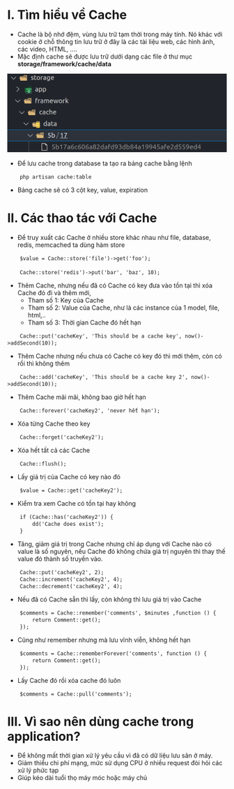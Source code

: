 # I. Tìm hiểu về Cache
- Cache là bộ nhớ đệm, vùng lưu trữ tạm thời trong máy tính. Nó khác với cookie ở chỗ thông tin lưu trữ ở đây là các tài liệu web, các hình ảnh, các video, HTML, ....
- Mặc định cache sẽ được lưu trữ dưới dạng các file ở thư mục **storage/framework/cache/data**

<img src="./images/StoreFIleCache.png" alt="ResultQueue"/>

- Để lưu cache trong database ta tạo ra bảng cache bằng lệnh
```
    php artisan cache:table
```

- Bảng cache sẽ có 3 cột key, value, expiration
  
# II. Các thao tác với Cache
- Để truy xuất các Cache ở nhiều store khác nhau như file, database, redis, memcached ta dùng hàm store
```
    $value = Cache::store('file')->get('foo');

    Cache::store('redis')->put('bar', 'baz', 10);
```

- Thêm Cache, nhưng nếu đã có Cache có key đưa vào tồn tại thì xóa Cache đó đi và thêm mới, 
    + Tham số 1: Key của Cache
    + Tham số 2: Value của Cache, như là các instance của 1 model, file, html,..
    + Tham số 3: Thời gian Cache đó hết hạn
```
    Cache::put('cacheKey', 'This should be a cache key', now()->addSecond(10));
```

- Thêm Cache nhưng nếu chưa có Cache có key đó thì mới thêm, còn có rồi thì không thêm
```
    Cache::add('cacheKey', 'This should be a cache key 2', now()->addSecond(10));
```

- Thêm Cache mãi mãi, không bao giờ hết hạn
```
    Cache::forever('cacheKey2', 'never hết hạn');
```

- Xóa từng Cache theo key
```
    Cache::forget('cacheKey2');
```

- Xóa hết tất cả các Cache
```
    Cache::flush();
```

- Lấy giá trị của Cache có key nào đó
```
    $value = Cache::get('cacheKey2');
```

- Kiểm tra xem Cache có tồn tại hay không
```
    if (Cache::has('cacheKey2')) {
        dd('Cache does exist');
    }
```

- Tăng, giảm giá trị trong Cache nhưng chỉ áp dụng với Cache nào có value là số nguyên, nếu Cache đó không chứa giá trị nguyên thì thay thế value đó thành số truyền vào.
```
    Cache::put('cacheKey2', 2);
    Cache::increment('cacheKey2', 4);
    Cache::decrement('cacheKey2', 4);
```

- Nếu đã có Cache sẵn thì lấy, còn không thì lưu giá trị vào Cache
```
    $comments = Cache::remember('comments', $minutes ,function () {
        return Comment::get();
    });
```

- Cũng như remember nhưng mà lưu vĩnh viễn, không hết hạn
```
    $comments = Cache::rememberForever('comments', function () {
        return Comment::get();
    });
```

- Lấy Cache đó rồi xóa cache đó luôn
```
    $comments = Cache::pull('comments');
```

# III. Vì sao nên dùng cache trong application?
- Để không mất thời gian xử lý yêu cầu vì đã có dữ liệu lưu sãn ở máy.
- Giảm thiểu chi phí mạng, mức sử dụng CPU ở nhiều request đòi hỏi các xử lý phức tạp
- Giúp kéo dài tuổi thọ máy móc hoặc máy chủ